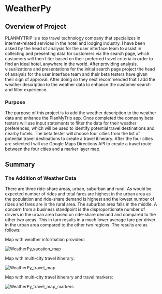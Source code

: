 # WeatherPy

## Overview of Project
PLANMYTRIP is a top travel technology company that specializes in internet-related services in the hotel and lodging industry.  I have been asked by the head of analysis for the user interface team to assist in collecting and presenting data for customers via the search page, which customers will then filter based on their preferred travel criteria in order to find an ideal hotel, anywhere in the world.  After providing analysis, visualizations and presentations for the initial search page project the head of analysis for the user interface team and their beta testers have given their sign of approval.  After doing so they next recommended that I add the weather description to the weather data to enhance the customer search and filter experience.

### Purpose
The purpose of this project is to add the weather description to the weather data and enhance the PlanMyTrip app.  Once completed the company beta testers will use input statements to filter the data for their weather preferences, which will be used to identify potential travel destinations and nearby hotels.  The beta tester will choose four cities from the list of potential travel destinations to create a travel itinerary. After the four cities are selected I will use Google Maps Directions API to create a travel route between the four cities and a marker layer map.

## Summary

### The Addition of Weather Data
There are three ride-share areas, urban, suburban and rural.  As would be expected number of rides and total fares are highest in the urban area as the population and ride-share demand is highest and the lowest number of rides and fares are in the rural area.  The suburban area falls in the middle.  A concern from a business standpoint is the disproportionate number of drivers in the urban area based on ride-share demand and compared to the other two areas.  This in turn results in a much lower average fare per driver in the urban area compared to the other two regions.  The results are as follows:

Map with weather information provided:

![WeatherPy_vacation_map](https://raw.githubusercontent.com/JBro-Birds/PyBer_Analysis/master/Vacation_Search/WeatherPy_vacation_map.png)

Map with multi-city travel itinerary:

![WeatherPy_travel_map](https://raw.githubusercontent.com/JBro-Birds/PyBer_Analysis/master/Vacation_Itineray/WeatherPy_travel_map.png)

Map with multi-city travel itinerary and travel markers:

![WeatherPy_travel_map_markers](https://raw.githubusercontent.com/JBro-Birds/PyBer_Analysis/master/Vacation_Itineray/WeatherPy_travel_map_markers.png)


